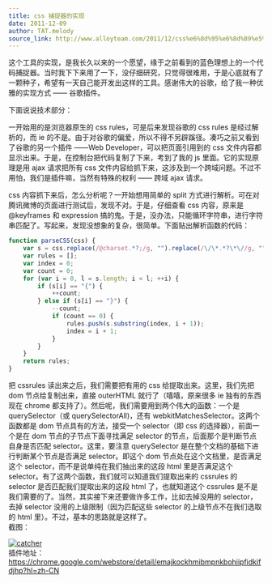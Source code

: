 ```yaml
---
title: css 捕捉器的实现
date: 2011-12-09
author: TAT.melody
source_link: http://www.alloyteam.com/2011/12/css%e6%8d%95%e6%8d%89%e5%99%a8%e7%9a%84%e5%ae%9e%e7%8e%b0/
---
```


这个工具的实现，是我长久以来的一个愿望，缘于之前看到的蓝色理想上的一个代码捕捉器。当时我下下来用了一下，没仔细研究，只觉得很难用，于是心底就有了一颗种子，希望有一天自己能开发出这样的工具。感谢伟大的谷歌，给了我一种优雅的实现方式 —— 谷歌插件。

下面说说技术部分：

一开始用的是浏览器原生的 css rules，可是后来发现谷歌的 css rules 是经过解析的，而 ie 的不是。由于对谷歌的偏爱，所以不得不另辟蹊径。凑巧之前又看到了谷歌的另一个插件 ——Web Developer，可以把页面引用到的 css 文件内容都显示出来。于是，在控制台把代码复制了下来，考到了我的 js 里面。它的实现原理是用 ajax 请求把所有 css 文件内容给抓下来，这涉及到一个跨域问题。不过不用怕，我们是插件嘛，当然有特殊的权利 —— 跨域 ajax 请求。

css 内容抓下来后，怎么分析呢？一开始想用简单的 split 方式进行解析。可在对腾讯微博的页面进行测试后，发现不对。于是，仔细查看 css 内容，原来是 @keyframes 和 expression 搞的鬼。于是，没办法，只能循环字符串，进行字符串匹配了。写起来，发现没想象的复杂，很简单。下面贴出解析函数的代码：

```javascript
function parseCSS(css) {
    var s = css.replace(/@charset.*?;/g, "").replace(/\/\*.*?\*\//g, "");
    var rules = [];
    var index = 0;
    var count = 0;
    for (var i = 0, l = s.length; i < l; ++i) {
        if (s[i] == "{") {
            ++count;
        } else if (s[i] == "}") {
            --count;
            if (count == 0) {
                rules.push(s.substring(index, i + 1));
                index = i + 1;
            }
        }
    }
    return rules;
}
```

把 cssrules 读出来之后，我们需要把有用的 css 给提取出来。这里，我们先把 dom 节点给复制出来，直接 outerHTML 就行了（嘻嘻，原来很多 ie 独有的东西现在 chrome 都支持了）。然后呢，我们需要用到两个伟大的函数：一个是 querySelector（或 querySelectorAll)，还有 webkitMatchesSelector。这两个函数都是 dom 节点具有的方法，接受一个 selector（即 css 的选择器），前面一个是在 dom 节点的子节点下面寻找满足 selector 的节点，后面那个是判断节点自身是否匹配 selector。这里，要注意 querySelector 是在整个文档的基础下进行判断某个节点是否满足 selector。即这个 dom 节点处在这个文档里，是否满足这个 selector，而不是说单纯在我们抽出来的这段 html 里是否满足这个 selector。有了这两个函数，我们就可以知道我们提取出来的 cssrules 的 selector 是否匹配我们提取出来的这段 html 了，也就知道这个 cssrules 是不是我们需要的了。当然，其实接下来还要做许多工作，比如去掉没用的 selector，去掉 selector 没用的上级限制（因为匹配这些 selector 的上级节点不在我们选取的 html 里）。不过，基本的思路就是这样了。  
截图：

[![](http://alloyteam.com/wp-content/uploads/2011/12/catcher1.png "catcher")](http://alloyteam.com/wp-content/uploads/2011/12/catcher1.png)  
插件地址：<https://chrome.google.com/webstore/detail/emajkockhmibmpnkbohiipfidkifdjhp?hl=zh-CN>